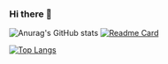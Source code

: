 ### Hi there 👋

![Anurag's GitHub stats](https://github-readme-stats.vercel.app/api?username=GuilhermeMoreira-Bold&show_icons=true&theme=catppuccin_mocha )
[![Readme Card](https://github-readme-stats.vercel.app/api/pin/?username=GuilhermeMoreira-Bold&repo=GuilhermeMoreira-Bold)](https://github.com/GuilhermeMoreira-Bold/GuilhermeMoreira-Bold)

[![Top Langs](https://github-readme-stats.vercel.app/api/top-langs/?username=GuilhermeMoreira-Bold&layout=compact)](https://github.com/GuilhermeMoreira-Bold/GuilhermeMoreira-Bold)


<!--
**GuilhermeMoreira-Bold/GuilhermeMoreira-Bold** is a ✨ _special_ ✨ repository because its `README.md` (this file) appears on your GitHub profile.

Here are some ideas to get you started:

- 🔭 I’m currently working on ...
- 🌱 I’m currently learning ...
- 👯 I’m looking to collaborate on ...
- 🤔 I’m looking for help with ...
- 💬 Ask me about ...
- 📫 How to reach me: ...
- 😄 Pronouns: ...
- ⚡ Fun fact: ...
-->
